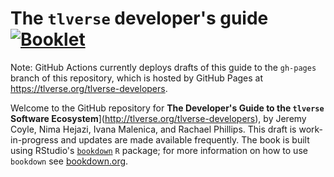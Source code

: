 # The `tlverse` developer's guide [![Booklet](https://github.com/tlverse/tlverse-developers/actions/workflows/bookdown.yml/badge.svg)](https://github.com/tlverse/tlverse-developers/actions/workflows/bookdown.yml)

Note: GitHub Actions currently deploys drafts of this guide to the `gh-pages`
branch of this repository, which is hosted by GitHub Pages at
https://tlverse.org/tlverse-developers.

Welcome to the GitHub repository for **The Developer's Guide to the `tlverse`
Software Ecosystem**](http://tlverse.org/tlverse-developers), by Jeremy
Coyle, Nima Hejazi, Ivana Malenica, and Rachael Phillips. This
draft is work-in-progress and updates are made available frequently. The book is
built using RStudio's
[`bookdown`](https://www.rstudio.com/resources/webinars/introducing-bookdown/)
`R` package; for more information on how to use `bookdown` see
[bookdown.org](https://bookdown.org/).
